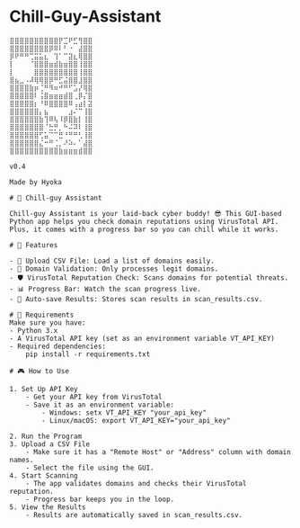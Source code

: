 # Chill-Guy-Assistant

    ⣿⣿⣿⣿⣿⣿⣿⣿⣿⣿⡟⣉⠟⣋⢻⣿⣿
    ⣿⣿⣿⣿⣿⣿⣿⣿⡿⠿⠇⠃⠐⠀⣼⣿⣿
    ⡿⠟⠛⠛⢉⣭⣥⣆⠀⢹⠁⠉⣽⣆⢿⣿⣿
    ⡇⠀⠀⠀⠈⣿⣿⣿⣶⣾⣷⣶⣿⣿⢸⣿⣿
    ⡇⠀⠀⠀⠀⣿⣿⣿⣿⣿⣿⣿⣿⣿⢸⣿⣿
    ⣿⣦⣀⠠⠼⢿⢿⣿⡿⠛⣋⣬⣿⣿⣸⣿⣿
    ⣿⣿⣿⣿⣷⡶⢈⠛⠻⠶⠚⠛⠋⣡⡜⢿⣿
    ⣿⣿⣿⣿⣿⠇⢨⣿⣶⣶⣶⣾⣿⢀⡿⡌⣿
    ⣿⣿⣿⣿⣿⡆⠘⠿⣿⣿⣿⣿⠿⢠⣴⡇⣽
    ⣿⣿⣿⣿⣿⣿⡄⣦⠀⠀⠀⠀⣰⠌⠉⢸⣿
    ⣿⣿⣿⣿⣿⣿⣷⢹⠿⢧⠸⡿⣿⣷⡇⢸⣿
    ⣿⣿⣿⣿⣿⣿⣿⠈⣓⡛⡀⠓⠬⠽⠇⢸⣿
    ⣿⣿⣿⣿⣿⣿⢋⣥⠉⠉⣛⠘⠛⠛⢃⢸⣿
    ⣿⣿⣿⣿⣿⣿⣌⠒⠛⢈⡀⠜⠵⠄⠁⣼⣿
    ⣿⣿⣿⣿⣿⣿⣿⣿⣿⣿⣷⣶⣶⣶⣾⣿⣿

    v0.4

    Made by Hyoka 

    # 🌊 Chill-guy Assistant
    
    Chill-guy Assistant is your laid-back cyber buddy! 😎 This GUI-based Python app helps you check domain reputations using VirusTotal API. Plus, it comes with a progress bar so you can chill while it works.
    
    # 🚀 Features
    
    - 📂 Upload CSV File: Load a list of domains easily.
    - 🔎 Domain Validation: Only processes legit domains.
    - 🛡️ VirusTotal Reputation Check: Scans domains for potential threats.
    - 📊 Progress Bar: Watch the scan progress live.
    - 💾 Auto-save Results: Stores scan results in scan_results.csv.

    # 🔧 Requirements
    Make sure you have:
    - Python 3.x
    - A VirusTotal API key (set as an environment variable VT_API_KEY)
    - Required dependencies:
        pip install -r requirements.txt

    # 🎮 How to Use
    
    1. Set Up API Key
        - Get your API key from VirusTotal
        - Save it as an environment variable:
            - Windows: setx VT_API_KEY "your_api_key"
            - Linux/macOS: export VT_API_KEY="your_api_key"
            
    2. Run the Program
    3. Upload a CSV File
        - Make sure it has a "Remote Host" or "Address" column with domain names.
        - Select the file using the GUI.
    4. Start Scanning
        - The app validates domains and checks their VirusTotal reputation.
        - Progress bar keeps you in the loop.
    5. View the Results
        - Results are automatically saved in scan_results.csv.